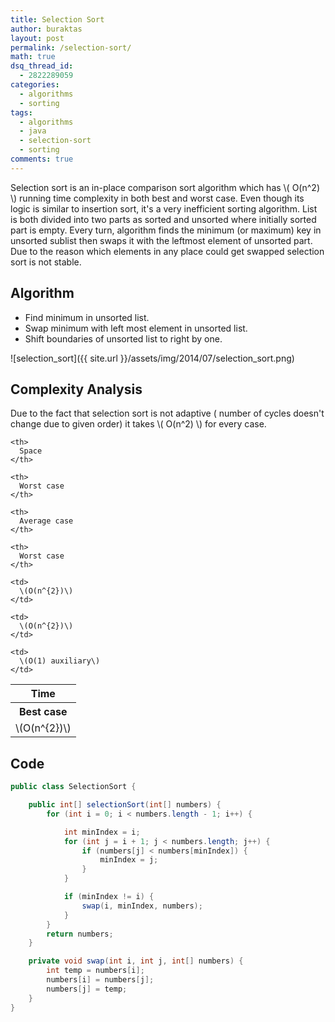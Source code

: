 ```yaml
---
title: Selection Sort
author: buraktas
layout: post
permalink: /selection-sort/
math: true
dsq_thread_id:
  - 2822289059
categories:
  - algorithms
  - sorting
tags:
  - algorithms
  - java
  - selection-sort
  - sorting
comments: true
---
```

Selection sort is an in-place comparison sort algorithm which has \\( O(n^2) \\) running time complexity in both best and worst case. Even though its logic is similar to insertion sort, it's a very inefficient sorting algorithm. List is both divided into two parts as sorted and unsorted where initially sorted part is empty. Every turn, algorithm finds the minimum (or maximum) key in unsorted sublist then swaps it with the leftmost element of unsorted part. Due to the reason which elements in any place could get swapped selection sort is not stable.

<!--more-->

## Algorithm

- Find minimum in unsorted list.
- Swap minimum with left most element in unsorted list.
- Shift boundaries of unsorted list to right by one.

![selection_sort]({{ site.url }}/assets/img/2014/07/selection_sort.png)

## Complexity Analysis

Due to the fact that selection sort is not adaptive ( number of cycles doesn't change due to given order) it takes \\( O(n^2) \\) for every case.

<table class="TFtable">
  <tr>
    <th colspan="3">
      Time
    </th>

    <th>
      Space
    </th>
  </tr>

  <tr>
    <th>
      Best case
    </th>

    <th>
      Worst case
    </th>

    <th>
      Average case
    </th>

    <th>
      Worst case
    </th>
  </tr>

  <tr>
    <td>
      \(O(n^{2})\)
    </td>

    <td>
      \(O(n^{2})\)
    </td>

    <td>
      \(O(n^{2})\)
    </td>

    <td>
      \(O(1) auxiliary\)
    </td>
  </tr>
</table>

## Code

```java
public class SelectionSort {

    public int[] selectionSort(int[] numbers) {
        for (int i = 0; i < numbers.length - 1; i++) {

            int minIndex = i;
            for (int j = i + 1; j < numbers.length; j++) {
                if (numbers[j] < numbers[minIndex]) {
                    minIndex = j;
                }
            }

            if (minIndex != i) {
                swap(i, minIndex, numbers);
            }
        }
        return numbers;
    }

    private void swap(int i, int j, int[] numbers) {
        int temp = numbers[i];
        numbers[i] = numbers[j];
        numbers[j] = temp;
    }
}
```
